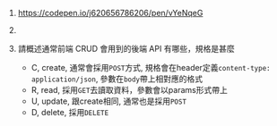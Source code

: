 1. https://codepen.io/j620656786206/pen/vYeNqeG

2.

3. 請概述通常前端 CRUD 會用到的後端 API 有哪些，規格是甚麼
    - C, create, 通常會採用`POST`方式, 規格會在header定義`content-type: application/json`, 參數在`body`帶上相對應的格式
    - R, read, 採用`GET`去讀取資料，參數會以params形式帶上
    - U, update, 跟create相同, 通常也是採用`POST`
    - D, delete, 採用`DELETE`

